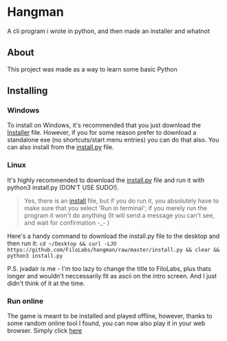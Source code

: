 # Hangman
A cli program i wrote in python, and then made an installer and whatnot
## About
This project was made as a way to learn some basic Python
## Installing
### Windows
To install on Windows, it's recommended that you just download the [Installer](https://github.com/FiloLabs/hangman/raw/master/Windows/hangman_installer.exe) file.
However, if you for some reason prefer to download a standalone exe (no shortcuts/start menu entries) you can do that also.
You can also install from the [install.py](https://github.com/FiloLabs/hangman/blob/master/install.py) file.
### Linux
It's highly recommended to download the [install.py](https://github.com/FiloLabs/hangman/blob/master/install.py) file and run it with python3 install.py (DON'T USE SUDO!).

> Yes, there is an [install](https://github.com/FiloLabs/hangman/raw/master/Linux/install) file, but if you do run it, you absolutely have to make sure that you select 'Run in terminal'; if you merely run the program it won't do anything (It will send a message you can't see, and wait for confirmation -_- )

Here's a handy command to download the install.py file to the desktop and then run it:
`cd ~/Desktop && curl -LJO https://github.com/FiloLabs/hangman/raw/master/install.py && clear && python3 install.py`

P.S. jvadair is me - I'm too lazy to change the title to FiloLabs, plus thats longer and wouldn't neccessarily fit as ascii on the intro screen. And I just didn't think of it at the time.
### Run online
The game is meant to be installed and played offline, however, thanks to some random online tool I found, you can now also play it in your web browser. Simply click [here](https://filolabs.github.io/hangman)
